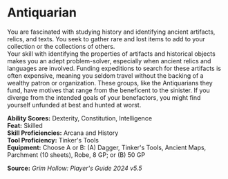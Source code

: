 # Antiquarian

You are fascinated with studying history and identifying ancient artifacts, relics, and texts. You seek to gather rare and lost items to add to your collection or the collections of others.  
Your skill with identifying the properties of artifacts and historical objects makes you an adept problem-solver, especially when ancient relics and languages are involved. Funding expeditions to search for these artifacts is often expensive, meaning you seldom travel without the backing of a wealthy patron or organization. These groups, like the Antiquarians they fund, have motives that range from the beneficent to the sinister. If you diverge from the intended goals of your benefactors, you might find yourself unfunded at best and hunted at worst.

**Ability Scores:** Dexterity, Constitution, Intelligence  
**Feat:** Skilled  
**Skill Proficiencies:** Arcana and History  
**Tool Proficiency:** Tinker's Tools  
**Equipment:** Choose A or B: (A) Dagger, Tinker's Tools, Ancient Maps, Parchment (10 sheets), Robe, 8 GP; or (B) 50 GP



**Source:** *Grim Hollow: Player's Guide 2024 v5.5*